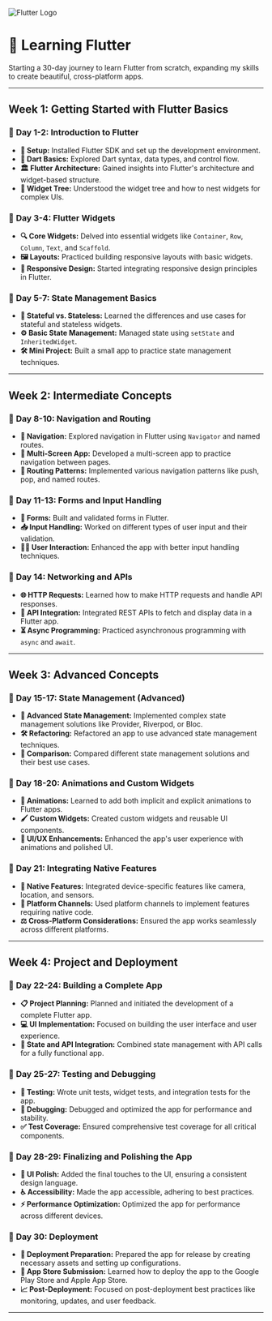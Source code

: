 ![Flutter Logo](https://storage.googleapis.com/cms-storage-bucket/6e19fee6b47b36ca613f.png)

# 🚀 Learning Flutter

Starting a 30-day journey to learn Flutter from scratch, expanding my skills to create beautiful, cross-platform apps. 

---

## **Week 1: Getting Started with Flutter Basics**

### 📅 **Day 1-2: Introduction to Flutter**
- **🔧 Setup:** Installed Flutter SDK and set up the development environment.
- **📝 Dart Basics:** Explored Dart syntax, data types, and control flow.
- **🏛️ Flutter Architecture:** Gained insights into Flutter's architecture and widget-based structure.
- **🌳 Widget Tree:** Understood the widget tree and how to nest widgets for complex UIs.

### 📅 **Day 3-4: Flutter Widgets**
- **🔍 Core Widgets:** Delved into essential widgets like `Container`, `Row`, `Column`, `Text`, and `Scaffold`.
- **🖼️ Layouts:** Practiced building responsive layouts with basic widgets.
- **📱 Responsive Design:** Started integrating responsive design principles in Flutter.

### 📅 **Day 5-7: State Management Basics**
- **🔄 Stateful vs. Stateless:** Learned the differences and use cases for stateful and stateless widgets.
- **⚙️ Basic State Management:** Managed state using `setState` and `InheritedWidget`.
- **🛠️ Mini Project:** Built a small app to practice state management techniques.

---

## **Week 2: Intermediate Concepts**

### 📅 **Day 8-10: Navigation and Routing**
- **🚦 Navigation:** Explored navigation in Flutter using `Navigator` and named routes.
- **📱 Multi-Screen App:** Developed a multi-screen app to practice navigation between pages.
- **🔄 Routing Patterns:** Implemented various navigation patterns like push, pop, and named routes.

### 📅 **Day 11-13: Forms and Input Handling**
- **📝 Forms:** Built and validated forms in Flutter.
- **📥 Input Handling:** Worked on different types of user input and their validation.
- **👨‍💻 User Interaction:** Enhanced the app with better input handling techniques.

### 📅 **Day 14: Networking and APIs**
- **🌐 HTTP Requests:** Learned how to make HTTP requests and handle API responses.
- **🔗 API Integration:** Integrated REST APIs to fetch and display data in a Flutter app.
- **⏳ Async Programming:** Practiced asynchronous programming with `async` and `await`.

---

## **Week 3: Advanced Concepts**

### 📅 **Day 15-17: State Management (Advanced)**
- **🔧 Advanced State Management:** Implemented complex state management solutions like Provider, Riverpod, or Bloc.
- **🛠️ Refactoring:** Refactored an app to use advanced state management techniques.
- **🧠 Comparison:** Compared different state management solutions and their best use cases.

### 📅 **Day 18-20: Animations and Custom Widgets**
- **🎨 Animations:** Learned to add both implicit and explicit animations to Flutter apps.
- **🖌️ Custom Widgets:** Created custom widgets and reusable UI components.
- **🚀 UI/UX Enhancements:** Enhanced the app's user experience with animations and polished UI.

### 📅 **Day 21: Integrating Native Features**
- **📲 Native Features:** Integrated device-specific features like camera, location, and sensors.
- **🔗 Platform Channels:** Used platform channels to implement features requiring native code.
- **⚖️ Cross-Platform Considerations:** Ensured the app works seamlessly across different platforms.

---

## **Week 4: Project and Deployment**

### 📅 **Day 22-24: Building a Complete App**
- **📋 Project Planning:** Planned and initiated the development of a complete Flutter app.
- **💻 UI Implementation:** Focused on building the user interface and user experience.
- **🔗 State and API Integration:** Combined state management with API calls for a fully functional app.

### 📅 **Day 25-27: Testing and Debugging**
- **🧪 Testing:** Wrote unit tests, widget tests, and integration tests for the app.
- **🐞 Debugging:** Debugged and optimized the app for performance and stability.
- **✅ Test Coverage:** Ensured comprehensive test coverage for all critical components.

### 📅 **Day 28-29: Finalizing and Polishing the App**
- **🎨 UI Polish:** Added the final touches to the UI, ensuring a consistent design language.
- **♿ Accessibility:** Made the app accessible, adhering to best practices.
- **⚡ Performance Optimization:** Optimized the app for performance across different devices.

### 📅 **Day 30: Deployment**
- **🚀 Deployment Preparation:** Prepared the app for release by creating necessary assets and setting up configurations.
- **📲 App Store Submission:** Learned how to deploy the app to the Google Play Store and Apple App Store.
- **📈 Post-Deployment:** Focused on post-deployment best practices like monitoring, updates, and user feedback.

---
